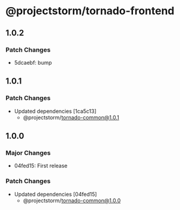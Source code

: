 # @projectstorm/tornado-frontend

## 1.0.2

### Patch Changes

- 5dcaebf: bump

## 1.0.1

### Patch Changes

- Updated dependencies [1ca5c13]
  - @projectstorm/tornado-common@1.0.1

## 1.0.0

### Major Changes

- 04fed15: First release

### Patch Changes

- Updated dependencies [04fed15]
  - @projectstorm/tornado-common@1.0.0
